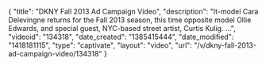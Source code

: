 {
    "title": "DKNY Fall 2013 Ad Campaign Video",
    "description": "It-model Cara Delevingne returns for the Fall 2013 season, this time opposite model Ollie Edwards, and special guest, NYC-based street artist, Curtis Kulig. ...",
    "videoid": "134318",
    "date_created": "1385415444",
    "date_modified": "1418181115",
    "type": "captivate",
    "layout": "video",
    "url": "\/v\/dkny-fall-2013-ad-campaign-video\/134318"
}